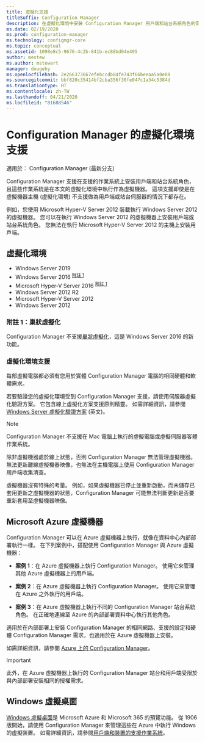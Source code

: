 ```yaml
---
title: 虛擬化支援
titleSuffix: Configuration Manager
description: 在虛擬化環境中安裝 Configuration Manager 用戶端和站台系統角色的需求。
ms.date: 02/19/2020
ms.prod: configuration-manager
ms.technology: configmgr-core
ms.topic: conceptual
ms.assetid: 1098e8c5-9676-4c2b-841b-ec88bd04e495
author: mestew
ms.author: mstewart
manager: dougeby
ms.openlocfilehash: 2e266373667efebccdb84fe743f66beeaa5a0e88
ms.sourcegitcommit: bbf820c35414bf2cba356f30fe047c1a34c5384d
ms.translationtype: HT
ms.contentlocale: zh-TW
ms.lasthandoff: 04/21/2020
ms.locfileid: "81688546"
---
```

# <a name="support-for-virtualization-environments-with-configuration-manager"></a>Configuration Manager 的虛擬化環境支援

適用於：  Configuration Manager (最新分支)

Configuration Manager 支援在支援的作業系統上安裝用戶端和站台系統角色，且這些作業系統是在本文的虛擬化環境中執行作為虛擬機器。 這項支援即使是在虛擬機器主機 (虛擬化環境) 不支援做為用戶端或站台伺服器的情況下都存在。  

例如，您使用 Microsoft Hyper-V Server 2012 裝載執行 Windows Server 2012 的虛擬機器。 您可以在執行 Windows Server 2012 的虛擬機器上安裝用戶端或站台系統角色。 您無法在執行 Microsoft Hyper-V Server 2012 的主機上安裝用戶端。  

## <a name="virtualization-environments"></a>虛擬化環境

- Windows Server 2019  
- Windows Server 2016 <sup>[附註 1](#bkmk_note1)</sup>  
- Microsoft Hyper-V Server 2016 <sup>[附註 1](#bkmk_note1)</sup>  
- Windows Server 2012 R2  
- Microsoft Hyper-V Server 2012  
- Windows Server 2012  

### <a name="note-1-nested-virtualization"></a><a name="bkmk_note1"></a> 附註 1：巢狀虛擬化

Configuration Manager 不支援[巢狀虛擬化](https://docs.microsoft.com/windows-server/virtualization/hyper-v/What-s-new-in-Hyper-V-on-Windows#nested-virtualization-new)，這是 Windows Server 2016 的新功能。

### <a name="virtualization-environment-support"></a>虛擬化環境支援

每部虛擬電腦都必須有您用於實體 Configuration Manager 電腦的相同硬體和軟體需求。  

若要驗證您的虛擬化環境受到 Configuration Manager 支援，請使用伺服器虛擬化驗證方案。 它包含線上虛擬化方案支援原則精靈。 如需詳細資訊，請參閱 [Windows Server 虛擬化驗證方案](https://www.windowsservercatalog.com/svvp.aspx) \(英文\)。  

> [!NOTE]  
> Configuration Manager 不支援在 Mac 電腦上執行的虛擬電腦或虛擬伺服器客體作業系統。  

除非虛擬機器處於線上狀態，否則 Configuration Manager 無法管理虛擬機器。 無法更新離線虛擬機器映像，也無法在主機電腦上使用 Configuration Manager 用戶端收集清查。  

虛擬機器沒有特殊的考量。 例如，如果虛擬機器已停止並重新啟動，而未儲存已套用更新之虛擬機器的狀態，Configuration Manager 可能無法判斷更新是否要重新套用至虛擬機器映像。  

##  <a name="microsoft-azure-virtual-machines"></a><a name="bkmk_Azure"></a> Microsoft Azure 虛擬機器  

Configuration Manager 可以在 Azure 虛擬機器上執行，就像在資料中心內部部署執行一樣。 在下列案例中，搭配使用 Configuration Manager 與 Azure 虛擬機器：  

- **案例 1**：在 Azure 虛擬機器上執行 Configuration Manager。 使用它來管理其他 Azure 虛擬機器上的用戶端。  

- **案例 2**：在 Azure 虛擬機器上執行 Configuration Manager。 使用它來管理在 Azure 之外執行的用戶端。  

- **案例 3**：在 Azure 虛擬機器上執行不同的 Configuration Manager 站台系統角色。 在正確地連線至 Azure 的內部部署資料中心執行其他角色。  

適用於在內部部署上安裝 Configuration Manager 的相同網路、支援的設定和硬體 Configuration Manager 需求，也適用於在 Azure 虛擬機器上安裝。  

如需詳細資訊，請參閱 [Azure 上的 Configuration Manager](../../understand/configuration-manager-on-azure.md)。

> [!IMPORTANT]  
> 此外，在 Azure 虛擬機器上執行的 Configuration Manager 站台和用戶端受限於與內部部署安裝相同的授權需求。  

## <a name="windows-virtual-desktop"></a>Windows 虛擬桌面

[Windows 虛擬桌面](https://docs.microsoft.com/azure/virtual-desktop/)是 Microsoft Azure 和 Microsoft 365 的預覽功能。 從 1906 版開始，請使用 Configuration Manager 來管理這些在 Azure 中執行 Windows 的虛擬裝置。 如需詳細資訊，請參閱[用戶端和裝置的支援作業系統](supported-operating-systems-for-clients-and-devices.md)。
